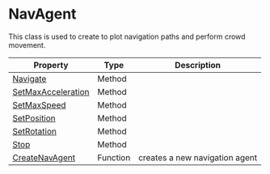 # NavAgent #
This class is used to create to plot navigation paths and perform crowd movement.

| Property | Type | Description |
| ----- | ----- | ----- |
| [Navigate](NavAgent_Navigate.md) | Method | |
| [SetMaxAcceleration](NavAgent_SetMaxAcceleration.md) | Method | |
| [SetMaxSpeed](NavAgent_SetMaxSpeed.md) | Method | |
| [SetPosition](NavAgent_SetPosition.md) | Method | |
| [SetRotation](NavAgent_SetRotation.md) | Method | |
| [Stop](NavAgent_Stop.md) | Method | |
| [CreateNavAgent](CreateNavAgent.md) | Function | creates a new navigation agent |
